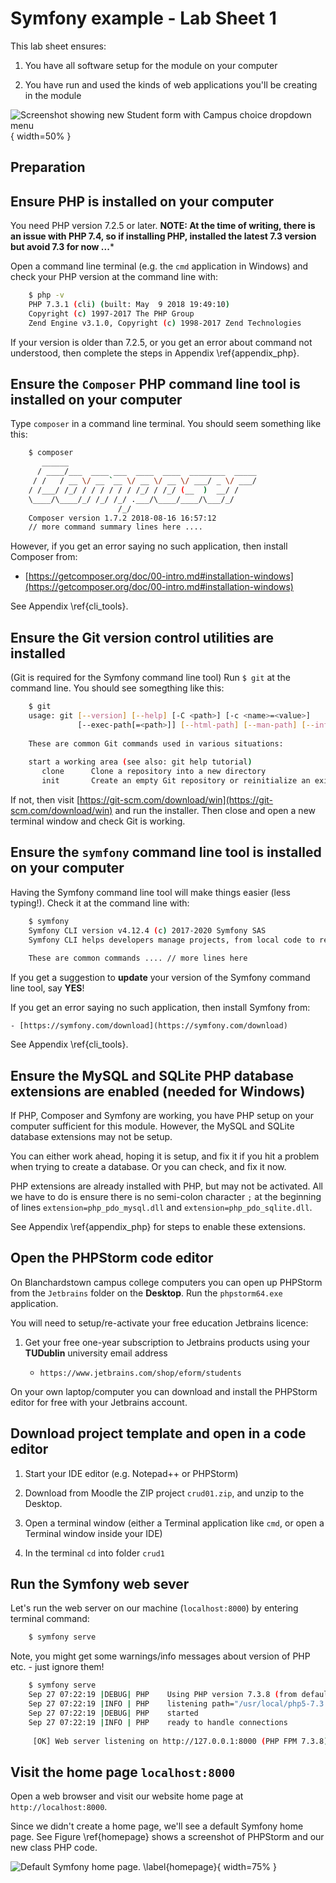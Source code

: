

# Symfony example - Lab Sheet 1

This lab sheet ensures:

1. You have all software setup for the module on your computer

1. You have run and used the kinds of web applications you'll be creating in the module

![Screenshot showing new Student form with Campus choice dropdown menu](./03_figures/app_crud/crud15_dropDownScreenshot.png){ width=50% }

## Preparation

## Ensure PHP is installed on your computer

You need PHP version 7.2.5 or later. **NOTE: At the time of writing, there is an issue with PHP 7.4, so if installing PHP, installed the latest 7.3 version but avoid 7.3 for now ...***

Open a command line terminal (e.g. the `cmd` application in Windows) and check your PHP version at the command line with:

```bash
    $ php -v
    PHP 7.3.1 (cli) (built: May  9 2018 19:49:10)
    Copyright (c) 1997-2017 The PHP Group
    Zend Engine v3.1.0, Copyright (c) 1998-2017 Zend Technologies
```

If your version is older than 7.2.5, or you get an error about command not understood, then complete the steps in Appendix \ref{appendix_php}.


## Ensure the `Composer` PHP command line tool is installed on your computer

Type `composer` in a command line terminal. You should seem something like this:
 
```bash
    $ composer
       ______
      / ____/___  ____ ___  ____  ____  ________  _____
     / /   / __ \/ __ `__ \/ __ \/ __ \/ ___/ _ \/ ___/
    / /___/ /_/ / / / / / / /_/ / /_/ (__  )  __/ /
    \____/\____/_/ /_/ /_/ .___/\____/____/\___/_/
                        /_/
    Composer version 1.7.2 2018-08-16 16:57:12
    // more command summary lines here ....
```

However, if you get an error saying no such application, then install Composer from:

- [https://getcomposer.org/doc/00-intro.md#installation-windows](https://getcomposer.org/doc/00-intro.md#installation-windows) 

See Appendix \ref{cli_tools}.

## Ensure the Git version control utilities are installed

(Git is required for the Symfony command line tool) Run `$ git` at the command line. You should see somegthing like this:

```bash
    $ git
    usage: git [--version] [--help] [-C <path>] [-c <name>=<value>]
               [--exec-path[=<path>]] [--html-path] [--man-path] [--info-path]
    
    These are common Git commands used in various situations:
    
    start a working area (see also: git help tutorial)
       clone      Clone a repository into a new directory
       init       Create an empty Git repository or reinitialize an existing one

```

If not, then visit [https://git-scm.com/download/win](https://git-scm.com/download/win) and run the installer. Then close and open a new terminal window and check Git is working.

## Ensure the `symfony` command line tool is installed on your computer

Having the Symfony command line tool will make things easier (less typing!). Check it at the command line with:

```bash
    $ symfony
    Symfony CLI version v4.12.4 (c) 2017-2020 Symfony SAS
    Symfony CLI helps developers manage projects, from local code to remote infrastructure
    
    These are common commands .... // more lines here 
```

If you get a suggestion to **update** your version of the Symfony command line tool, say **YES**!

If you get an error saying no such application, then install Symfony from:
              
    - [https://symfony.com/download](https://symfony.com/download) 
    
See Appendix \ref{cli_tools}.


## Ensure the MySQL and SQLite PHP database extensions are enabled (needed for Windows)

If PHP, Composer and Symfony are working, you have PHP setup on your computer sufficient for this module. However, the MySQL and SQLite database extensions may not be setup.

You can either work ahead, hoping it is setup, and fix it if you hit a problem when trying to create a database. Or you can check, and fix it now.

PHP extensions are already installed with PHP, but may not be activated. All we have to do is ensure there is no semi-colon character `;` at the beginning of lines `extension=php_pdo_mysql.dll` and `extension=php_pdo_sqlite.dll`. 

See Appendix \ref{appendix_php} for steps to enable these extensions.

## Open the PHPStorm code editor

On Blanchardstown campus college computers you can open up PHPStorm from the `Jetbrains` folder on the **Desktop**. Run the `phpstorm64.exe` application.

You will need to setup/re-activate your free education Jetbrains licence:

1. Get your free one-year subscription to Jetbrains products using your **TUDublin** university email address

    - `https://www.jetbrains.com/shop/eform/students`


On your own laptop/computer you can download and install the PHPStorm editor for free with your Jetbrains account.

## Download project template and open in a code editor

1. Start your IDE editor (e.g. Notepad++ or PHPStorm)

1. Download from Moodle the ZIP project `crud01.zip`, and unzip to the Desktop.

1. Open a terminal window (either a Terminal application like `cmd`, or open a Terminal window inside your IDE)
 
1. In the terminal `cd` into folder `crud1`


## Run the Symfony web sever

Let's run the web server on our machine (`localhost:8000`) by entering terminal command:

```bash
    $ symfony serve
```
Note, you might get some warnings/info messages about version of PHP etc. - just ignore them!

```bash
    $ symfony serve
    Sep 27 07:22:19 |DEBUG| PHP    Using PHP version 7.3.8 (from default version in $PATH) 
    Sep 27 07:22:19 |INFO | PHP    listening path="/usr/local/php5-7.3.8-20190811-205217/sbin/php-fpm" php="7.3.8" port=52271
    Sep 27 07:22:19 |DEBUG| PHP    started 
    Sep 27 07:22:19 |INFO | PHP    ready to handle connections 
                                                                                                                            
     [OK] Web server listening on http://127.0.0.1:8000 (PHP FPM 7.3.8)                                                     
```

## Visit the home page `localhost:8000`

Open a web browser and visit our website home page at `http://localhost:8000`.

Since we didn't create a home page, we'll see a default Symfony home page. See Figure \ref{homepage} shows a screenshot of PHPStorm and our new class PHP code.

![Default Symfony home page. \label{homepage}](./03_figures/appendices/crud04_homepage.png){ width=75% }

